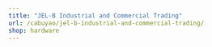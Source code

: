 ```yaml
---
title: "JEL-B Industrial and Commercial Trading"
url: /cabuyao/jel-b-industrial-and-commercial-trading/
shop: hardware
---
```

